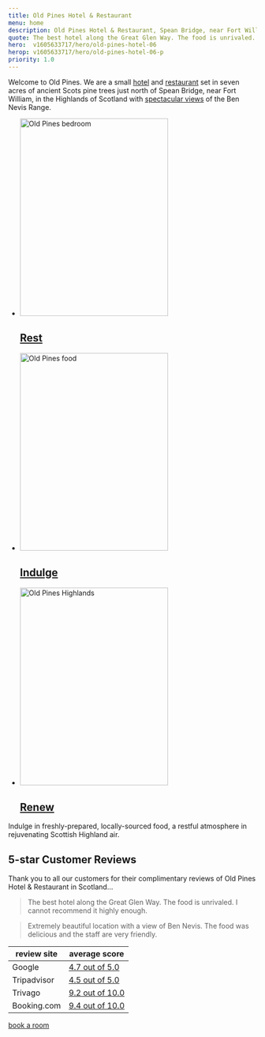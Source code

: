```yaml
---
title: Old Pines Hotel & Restaurant
menu: home
description: Old Pines Hotel & Restaurant, Spean Bridge, near Fort William, Ben Nevis, and Loch Ness in the highlands of Scotland.
quote: The best hotel along the Great Glen Way. The food is unrivaled.
hero:  v1605633717/hero/old-pines-hotel-06
herop: v1605633717/hero/old-pines-hotel-06-p
priority: 1.0
---
```


Welcome to Old Pines. We are a small [hotel]([root]rooms/) and [restaurant]([root]restaurant/) set in seven acres of ancient Scots pine trees just north of Spean Bridge, near Fort William, in the Highlands of Scotland with [spectacular views]([root]location/) of the Ben Nevis Range.

<nav class="list">
  <ul>
    <li>
      <a href="[root]rooms/">
        <img src="[imagecdn]f_auto/v1584544250/content/old-pines-room" width="300" height="400" alt="Old Pines bedroom" crossorigin="anonymous" loading="lazy" />
        <h2>Rest</h2>
      </a>
    </li>
    <li>
      <a href="[root]restaurant/">
        <img src="[imagecdn]f_auto/v1589284698/content/old-pines-starter" width="300" height="400" alt="Old Pines food" crossorigin="anonymous" loading="lazy" />
        <h2>Indulge</h2>
      </a>
    </li>
    <li>
      <a href="[root]location/">
        <img src="[imagecdn]f_auto/v1605634675/content/old-pines-view" width="300" height="400" alt="Old Pines Highlands" crossorigin="anonymous" loading="lazy" />
        <h2>Renew</h2>
      </a>
    </li>
  </ul>
</nav>

Indulge in freshly-prepared, locally-sourced food, a restful atmosphere in rejuvenating Scottish Highland air.


## 5-star Customer Reviews

Thank you to all our customers for their complimentary reviews of Old Pines Hotel & Restaurant in Scotland&hellip;

> The best hotel along the Great Glen Way. The food is unrivaled. I cannot recommend it highly enough.

> Extremely beautiful location with a view of Ben Nevis. The food was delicious and the staff are very friendly.

|review site|average score|
|-|-|
|Google|[4.7 out of 5.0](https://www.google.com/travel/hotels/entity/CgoIm_rmqp-DqL9uEAE/reviews)|
|Tripadvisor|[4.5 out of 5.0](https://www.tripadvisor.co.uk/Hotel_Review-g635692-d304682-Reviews-Old_Pines_Hotel_and_Restaurant-Spean_Bridge_Lochaber_Scottish_Highlands_Scotland.html#REVIEWS)|
|Trivago|[9.2 out of 10.0](https://www.trivago.co.uk/spean-bridge-359271/hotel/old-pines-604336)|
|Booking.com|[9.4 out of 10.0](https://www.booking.com/hotel/gb/oldpineshotel.en-gb.html#tab-reviews)|

<a href="[book]" class="button">book a room</a>
